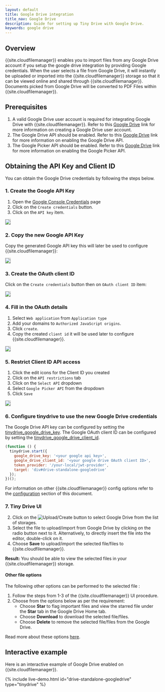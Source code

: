 ```yaml
---
layout: default
title: Google Drive integration
title_nav: Google Drive
description: Guide for setting up Tiny Drive with Google Drive.
keywords: google drive
---
```


## Overview

{{site.cloudfilemanager}} enables you to import files from any Google Drive account if you setup the google drive integration by providing Google credentials. When the user selects a file from Google Drive, it will instantly be uploaded or imported into the {{site.cloudfilemanager}} storage so that it can be viewed online and shared through {{site.cloudfilemanager}}. Documents picked from Google Drive will be converted to PDF Files within {{site.cloudfilemanager}}.

## Prerequisites

1. A valid Google Drive user account is required for integrating Google Drive with {{site.cloudfilemanager}}. Refer to this [Google Drive](https://support.google.com/drive/answer/2424384?co=GENIE.Platform%3DDesktop&hl=en) link for more information on creating a Google Drive user account.
2. The Google Drive API should be enabled. Refer to this [Google Drive](https://developers.google.com/drive/api/v3/enable-drive-api) link for more information on enabling the Google Drive API.
3. The Google Picker API should be enabled. Refer to this [Google Drive](https://developers.google.com/picker/docs/) link for more information on enabling the Google Picker API.

## Obtaining the API Key and Client ID

You can obtain the Google Drive credentials by following the steps below.

### 1. Create the Google API Key

1. Open the [Google Console Credentials](https://console.developers.google.com/apis/credentials) page
2. Click on the `Create credentials` button.
3. Click on the `API key` item.

<img src="{{site.baseurl}}/images/tinydrive-googledrive-dump1.png" style="border: 1px solid #BBB">

### 2. Copy the new Google API Key

Copy the generated Google API key this will later be used to configure {{site.cloudfilemanager}}:

<img src="{{site.baseurl}}/images/tinydrive-googledrive-dump2.png" style="border: 1px solid #BBB">

### 3. Create the OAuth client ID

Click on the `Create credentials` button then on `OAuth client ID` item:

<img src="{{site.baseurl}}/images/tinydrive-googledrive-dump3.png" style="border: 1px solid #BBB">

### 4. Fill in the OAuth details

1. Select `Web application` from `Application type`
2. Add your domains to `Authorized JavaScript origins`.
3. Click `create`.
4. Copy the created `client id` it will be used later to configure {{site.cloudfilemanager}}.

<img src="{{site.baseurl}}/images/tinydrive-googledrive-dump4.png" style="border: 1px solid #BBB">

### 5. Restrict Client ID API access

1. Click the edit icons for the Client ID you created
2. Click on the `API restrictions` tab
3. Click on the `Select API` dropdown
4. Select `Google Picker API` from the dropdown
5. Click `Save`

<img src="{{site.baseurl}}/images/tinydrive-googledrive-dump5.png" style="border: 1px solid #BBB">

### 6. Configure tinydrive to use the new Google Drive credentials

The Google Drive API key can be configured by setting the [tinydrive_google_drive_key]({{site.baseurl}}/tinydrive/apis/tinydrive-browse/#tinydrive_google_drive_key). The Google OAuth client ID can be configured by setting the [tinydrive_google_drive_client_id]({{site.baseurl}}/tinydrive/apis/tinydrive-browse/#tinydrive_google_drive_client_id).

```js
(function () {
  tinydrive.start({
    google_drive_key: '<your google api key>',
    google_drive_client_id: '<your google drive OAuth client ID>',
    token_provider: '/your-local/jwt-provider',
    target: 'div#drive-standalone-googledrive'
  });
})();
```

For information on other {{site.cloudfilemanager}} config options refer to the [configuration]({{site.baseurl}}/tinydrive/apis/tinydrive-browse/) section of this document.

### 7. Tiny Drive UI

2. Click on the ![Upload/Create]({{site.baseurl}}/images/upload.png) button to select Google Drive from the list of storages.
3. Select the file to upload/import from Google Drive by clicking on the radio button next to it. Alternatively, to directly insert the file into the editor, double-click on it.
4. Choose **Save** to upload/import the selected file/files to {{site.cloudfilemanager}}.

**Result:** You should be able to view the selected files in your {{site.cloudfilemanager}} storage.

#### Other file options

The following other options can be performed to the selected file :

1. Follow the steps from 1-3 of the {{site.cloudfilemanager}} UI procedure.
2. Choose from the options below as per the requirement:
   * Choose **Star** to flag important files and view the starred file under the **Star** tab in the Google Drive Home tab.
   * Choose **Download** to download the selected file/files.
   * Choose **Delete** to remove the selected file/files from the Google Drive.

Read more about these options [here](https://gsuite.google.com/learning-center/products/drive/get-started/#!/).

## Interactive example

Here is an interactive example of Google Drive enabled on {{site.cloudfilemanager}}.

{% include live-demo.html id="drive-standalone-googledrive" type="tinydrive" %}

